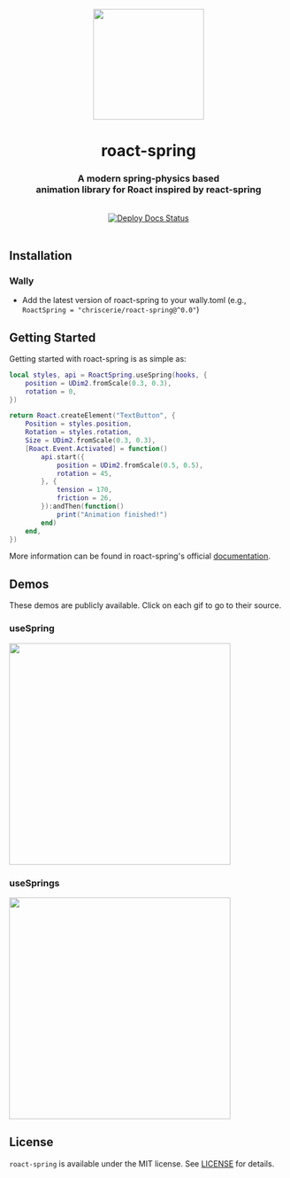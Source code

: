 <a href="https://www.chrisc.dev/roact-spring/">
  <p align="center">
    <img src="https://i.imgur.com/1Ta6WRv.png" width="200" />
  </p>
</a>

<h1 align="center">roact-spring</h1>
<h3 align="center">A modern spring-physics based </br> animation library for Roact inspired by react-spring</h3>

<br>

<div align="center">
  <a href="https://github.com/chriscerie/roact-spring/actions/workflows/docs.yml"><img src="https://github.com/chriscerie/roact-spring/workflows/docs/badge.svg" alt="Deploy Docs Status"/></a>
</div>

<br>

## Installation

### Wally

* Add the latest version of roact-spring to your wally.toml (e.g., `RoactSpring = "chriscerie/roact-spring@^0.0"`)

## Getting Started

Getting started with roact-spring is as simple as:

```lua
local styles, api = RoactSpring.useSpring(hooks, {
    position = UDim2.fromScale(0.3, 0.3),
    rotation = 0,
})

return Roact.createElement("TextButton", {
    Position = styles.position,
    Rotation = styles.rotation,
    Size = UDim2.fromScale(0.3, 0.3),
    [Roact.Event.Activated] = function()
        api.start({
            position = UDim2.fromScale(0.5, 0.5),
            rotation = 45,
        }, {
            tension = 170,
            friction = 26,
        }):andThen(function()
            print("Animation finished!")
        end)
    end,
})
```

More information can be found in roact-spring's official [documentation](https://www.chrisc.dev/roact-spring/).

## Demos

These demos are publicly available. Click on each gif to go to their source.

### useSpring

<a href="stories/useSpringDrag.story.lua">
  <img src="https://media.giphy.com/media/R2bJ57MNTdP7vmP6Ez/giphy.gif" width="400" />
</a>

### useSprings

<a href="stories/useSpringsList.story.lua">
  <img src="https://media.giphy.com/media/4qOEZ93YjhfKtSlx7b/giphy.gif" width="400" />
</a>

## License

`roact-spring` is available under the MIT license. See [LICENSE](LICENSE) for details.